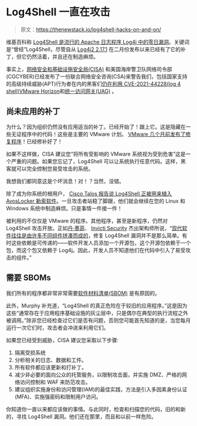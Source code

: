 # Log4Shell 一直在攻击

> 原文：<https://thenewstack.io/log4shell-hacks-on-and-on/>

维基百科称 [Log4Shell 是流行的 Apache 日志程序 Log4j 中的零日漏洞](https://en.wikipedia.org/wiki/Log4Shell)。关键词是“曾经”Log4Shell，尽管自从 [Log4j2 2.17.1](https://logging.apache.org/log4j/2.x/security.html) 在二月份发布以来已经有了它的补丁，但它仍然活着，并且还在制造麻烦。

事实上，[网络安全和基础设施安全局(CISA)](https://www.cisa.gov/) 和美国海岸警卫队网络司令部(CGCYBER)已经发布了一份联合网络安全咨询(CSA)来警告我们，包括国家支持的高级持续威胁(APT)行为者在内的黑客们[仍在利用 CVE-2021-44228(](https://www.cisa.gov/uscert/ncas/alerts/aa22-174a)[log 4 shell](https://www.cisa.gov/uscert/ncas/alerts/aa22-174a)[)](https://www.cisa.gov/uscert/ncas/alerts/aa22-174a)[VMware Horizon](https://www.vmware.com/products/horizon.html)和[统一访问网关(UAG)](https://docs.vmware.com/en/Unified-Access-Gateway/index.html) 。

## 尚未应用的补丁

为什么？因为组织仍然没有应用适当的补丁。已经开始了！跟上它。这是隐藏在一些无证程序中的代码！这些是主要的 VMware 计划。 [VMware 几个月前发布了修复程序](https://www.vmware.com/security/advisories/VMSA-2021-0028.html)！已经修补好了！

如果不这样做，CISA 建议您“将所有受影响的 VMware 系统视为受到危害”这是一个严重的问题。如果您忘记了，Log4Shell 可以让系统执行任意代码。这样，黑客就可以完全控制您易受攻击的系统。

我想我们都同意这是个坏消息！对！？当然，没错。

除了成为你系统的根用户， [Cisco Talos 报告说 Log4Shell 正被用来植入 AvosLocker 勒索软件](https://blog.talosintelligence.com/2022/06/avoslocker-new-arsenal.html)。一旦攻击者站稳了脚跟，他们就会继续在您的 Linux 和 Windows 系统中制造麻烦。只是事情一件接一件！

被利用的不仅仅是 VMware 的程序。其他程序，甚至是新程序，仍然对 Log4Shell 攻击开放。正如[丹·墨菲](https://www.linkedin.com/in/dan-murphy-86bb5b66/)、 [Invicti Security](https://www.invicti.com/) 杰出架构师所说，“[现代软件往往是由许多不同组件拼凑而成的](https://mytechdecisions.com/network-security/log4shell-cisos-up-at-night/)，修复 Log4Shell 漏洞并不是那么简单。有时这些依赖是可传递的——软件开发人员添加一个开源包，这个开源包依赖于一个包，而这个包又依赖于 Log4j。因此，开发人员不知道他们在代码中引入了易受攻击的组件。”

## 需要 SBOMs

我们所有的程序都非常非常需要[软件材料清单(SBOM)](https://thenewstack.io/securing-the-software-supply-chain-with-a-software-bill-of-materials/) 是有原因的。

此外，Murphy 补充道，“Log4Shell 的真正危险在于较旧的应用程序。”这是因为这些“通常存在于应用程序基础设施的灰尘层中，只是偶尔在典型的执行流程之外被调用。”除非您已经检查过它们是否有问题，否则您可能首先知道的是，当您每月运行一次它们时，攻击者会冲进来利用它们。

如果您已经受到威胁，CISA 建议您采取以下步骤:

1.  隔离受损系统
2.  分析相关的日志、数据和工件。
3.  所有软件都应该更新和打补丁。
4.  减少非必要的面向公众的托管服务，以限制攻击面，并实施 DMZ、严格的网络访问控制和 WAF 来防范攻击。
5.  建议组织实施身份和访问管理(IAM)的最佳实践，方法是引入多因素身份认证(MFA)、实施强密码和限制用户访问。

你知道你一直以来都应该做的事情。与此同时，检查和扫描您的代码，旧的和新的，寻找 Log4Shell 漏洞。他们还在那里，而且和以前一样危险。

<svg xmlns:xlink="http://www.w3.org/1999/xlink" viewBox="0 0 68 31" version="1.1"><title>Group</title> <desc>Created with Sketch.</desc></svg>